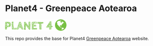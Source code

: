 # Planet4 - Greenpeace Aotearoa

![Greenpeace Planet4](./planet4.png)

This repo provides the base for Planet4 [Greenpeace Aotearoa](https://www.greenpeace.org/aotearoa/) website.
